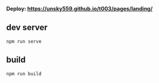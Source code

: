 **Deploy: https://unsky559.github.io/t003/pages/landing/**
## dev server
```
npm run serve
```
## build
```
npm run build
```
